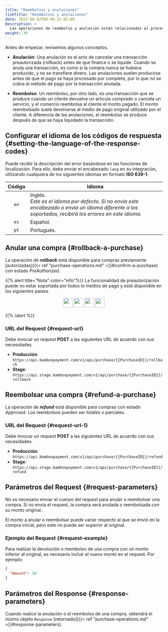 ```yaml
---
title: "Reembolsos y anulaciones"
linkTitle: "Reembolsos y anulaciones"
date: 2023-08-02T08:46:32-05:00
Description: >
  Las operaciones de reembolso y anulación están relacionadas al proceso de reversar una compra ya confirmada o a cancelar una compra preautorizada.
weight: 30
---
```


Antes de empezar, revisemos algunos conceptos.

* **Anulación**: Una anulación es el acto de cancelar una transacción preautorizada (rollback) antes de que finalice o se liquide. Cuando se anula una transacción, es como si la compra nunca se hubiera producido, y no se transfiere dinero. Las anulaciones suelen producirse antes de que el pago se haya procesado por completo, por lo que no se cobra al método de pago por la transacción anulada.

* **Reembolso**: Un reembolso, por otro lado, es una transacción que se produce cuando un cliente devuelve un artículo comprado o cancela un servicio, y el comercio reembolsa al cliente el monto pagado. El monto reembolsado suele devolverse al medio de pago original utilizado por el cliente. A diferencia de las anulaciones, el reembolso se produce después de que se haya liquidado la transacción.

## Configurar el idioma de los códigos de respuesta {#setting-the-language-of-the-response-codes}
Puede recibir la descripción del error basándose en las funciones de localización. Para ello, debe enviar el encabezado `lang` en su integración, utilizando cualquiera de los siguientes idiomas en formato **ISO 639-1**.

<div id="shortTable"></div>

| Código | Idioma |
|:-:|---|
| `en` | Inglés.<br>_Este es el idioma por defecto. Si no envía este encabezado o envía un idioma diferente a los soportados, recibirá los errores en este idioma._ |
| `es` | Español. |
| `pt` | Portugués. |

## Anular una compra {#rollback-a-purchase}
La operación de _**rollback**_ está disponible para compras previamente [autorizadas]({{< ref "purchase-operations.md" >}}#confirm-a-purchase) con estado _PreAuthorized_.

{{% alert title="Nota" color="info"%}}
La funcionalidad de preautorización puede no estar soportada por todos lo medios de pago y está disponible en los siguientes países.

<div style="text-align: center;">

<a href="/es/docs/payment-methods/brazil.html"><img src="/assets/Flags/FlagBR.png" width="30" /></a>
<a href="/es/docs/payment-methods/chile.html"><img src="/assets/Flags/FlagCL.png" width="30" /></a>
<a href="/es/docs/payment-methods/colombia.html"><img src="/assets/Flags/FlagCO.png" width="30" /></a>
<a href="/es/docs/payment-methods/uruguay.html"><img src="/assets/Flags/FlagUY.png" width="30" /></a>

</div>

{{% /alert %}}

### URL del Request {#request-url}
Debe invocar un request **POST** a las siguientes URL de acuerdo con sus necesidades.

* **Producción**: `https://api.bamboopayment.com/v1/api/purchase/{{PurchaseID}}/rollback`
* **Stage**: `https://api.stage.bamboopayment.com/v1/api/purchase/{{PurchaseID}}/rollback`

## Reembolsar una compra {#refund-a-purchase}
La operación de _**refund**_ está disponible para compras con estado _Approved_. Los reembolsos pueden ser totales o parciales.

### URL del Request {#request-url-1}
Debe invocar un request **POST** a las siguientes URL de acuerdo con sus necesidades.

* **Producción**: `https://api.bamboopayment.com/v1/api/purchase/{{PurchaseID}}/refund`
* **Stage**: `https://api.stage.bamboopayment.com/v1/api/purchase/{{PurchaseID}}/refund`

## Parámetros del Request {#request-parameters}
No es necesario enviar el cuerpo del request para anular o reembolsar una compra. Si no envía el request, la compra será anulada o reembolsada con su monto original. 

El monto a anular o reembolsar puede variar respecto al que se envió en la compra inicial, pero este no puede ser superior al original.

### Ejemplo del Request {#request-example}
Para realizar la devolución o reembolso de una compra con un monto inferior al original, es necesario incluir el nuevo monto en el request. Por ejemplo:

```json
{
  "Amount": 50
}
```

## Parámetros del Response {#response-parameters}
Cuando realice la anulación o el reembolso de una compra, obtendrá el mismo objeto `Response` [retornado]({{< ref "purchase-operations.md" >}}#response-parameters).
<!--
## Refund a purchase
The _**refunds**_ operations is only available for purchases with state _Approved_. Refunds can be total or partial

### Considerations
_To be defined_

### URL del Request {#request-url-1}
Debe invocar un request **POST** a las siguientes URL de acuerdo con sus necesidades.

* **Producción**: `https://api.bamboopayment.com/v2/api/purchase/{{PurchaseId}}/refund`
* **Stage**: `https://api.stage.bamboopayment.com/v2/api/purchase/{{PurchaseId}}/refund`

### Parámetros del Request {#request-parameters}
Consider the following parameters when invoking a refund request.

| Parameter | Tipo | Mandatory | Descripción |
|---|---|---|---|---|
| `Amount` | `number` | No | Amount to be refunded (Partial refund). If this parameter is not send, the refund will be for the amount of the purchase (Total refund).<br>If you require to include decimals in the amount, concatenate the decimal places without de decimal point. Example `12,25` > `1225`.<br>This value **cannot** be higher than the original amount of the purchase. |
| `MetadataIn`  → `Description` | string | No | Optional description for the refund. |

#### Ejemplo del Request {#request-example} 

```json
{
  "Amount":"25000",
  "MetadataIn": {
    "Description": "Refund description"
  },
}
```

### Parámetros del Response {#response-parameters}

| Parámetro | Tipo | Descripción |
|---|---|---|
| `Response` → `PurchaseRefundId` | `number` | Internal identifier of the refund. |
| `Response` → `Created` | `date` | Date and time when the refund was created.<br>Formato de la fecha _**ISO-8601**_. |
| `Response` → `Amount` | `number` | Refund amount as sent in the request. |
| `Response` → `Currency` | `string` | Currency of the refund, according to ISO-4217 (alphanumeric codes). |
| `Response` → `StatusId` | `number` | Identifier of the refund status. |
| `Response` → `Status` | `string` | Description of the refund status. |
| `Response` → `AuthorizationCode` | `string` | Response code returned by the acquirer of the transaction. |
| `Response` → `Code` | `string` | Error code returned by the acquirer of the transaction if the refund is rejected. |
| `Response` → `Description` | `string` | Error description returned by the acquirer of the transaction if the refund is rejected. |
| `Response` → `MetadataOut` | `object` | Additional information returned by the acquirer. |
| `Errors` → `ErrorCode` | `string` | Error code returned. |
| `Errors` → `Created` | `string` | Date and time when the error was generated. |
| `Errors` → `Message` | `string` | Descriptive text of the error. |
| `Errors` → `Detail` | `string` | Error detail. |

#### Ejemplo del Response {#response-example}

```json
{
  "Response": {
    "PurchaseRefundId": 194441,
    "Created": "2023-07-04T16:26:33.850",
    "Amount": 50000,
    "Currency": "UYU",
    "StatusId": 111,
    "Status": "Approved",
    "AuthorizationCode": "876961",
    "Code": "",
    "Description": "",
    "MetadataOut": {}
  },
  "Errors": []
}
```
-->